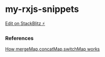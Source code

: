 # my-rxjs-snippets

[Edit on StackBlitz ⚡️](https://stackblitz.com/edit/my-rxjs-snippets)

### References
[How mergeMap,concatMap,switchMap works](https://blog.angular-university.io/rxjs-higher-order-mapping/)
